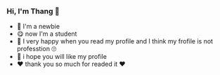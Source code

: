 ### Hi, I'm Thang 👋


- :hugs: I'm a newbie 
- :yum:	now I'm a student
- :100:	I very happy when you read my profile and I think my frofile is not professtion :roll_eyes:	
- 💬 i hope you will like my profile
- :heart:	thank you so much for readed it :heart:	

